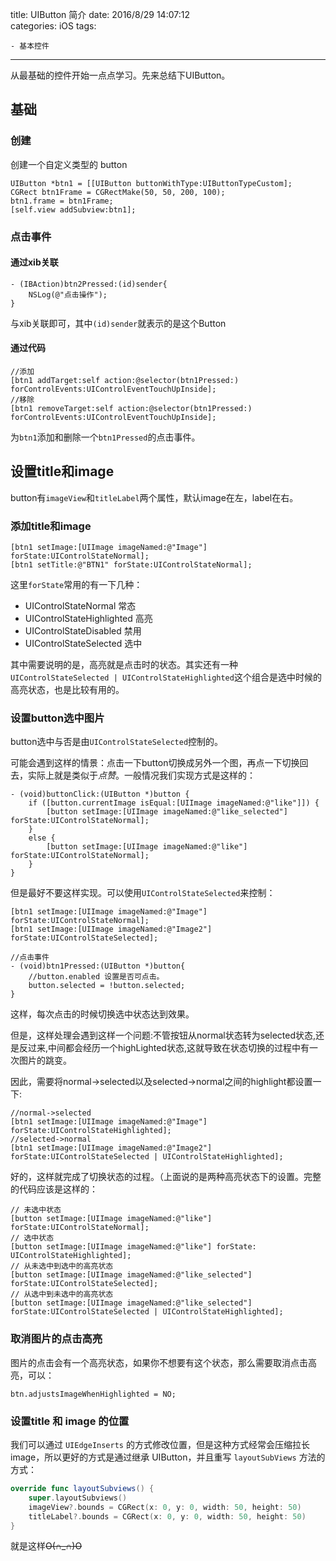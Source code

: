 title: UIButton 简介
date: 2016/8/29 14:07:12  
categories: iOS
tags: 

	- 基本控件
---

从最基础的控件开始一点点学习。先来总结下UIButton。

<!--more-->

## 基础
### 创建

创建一个自定义类型的 button

```objc
UIButton *btn1 = [[UIButton buttonWithType:UIButtonTypeCustom];
CGRect btn1Frame = CGRectMake(50, 50, 200, 100);
btn1.frame = btn1Frame;
[self.view addSubview:btn1];
```



### 点击事件
#### 通过xib关联
```objc
- (IBAction)btn2Pressed:(id)sender{
    NSLog(@"点击操作");
}
```
与xib关联即可，其中`(id)sender`就表示的是这个Button

#### 通过代码
```objc
//添加
[btn1 addTarget:self action:@selector(btn1Pressed:) forControlEvents:UIControlEventTouchUpInside];
//移除
[btn1 removeTarget:self action:@selector(btn1Pressed:) forControlEvents:UIControlEventTouchUpInside];
```
为`btn1`添加和删除一个`btn1Pressed`的点击事件。

## 设置title和image
button有`imageView`和`titleLabel`两个属性，默认image在左，label在右。

### 添加title和image
```
[btn1 setImage:[UIImage imageNamed:@"Image"] forState:UIControlStateNormal];
[btn1 setTitle:@"BTN1" forState:UIControlStateNormal];
```
这里`forState`常用的有一下几种：
- UIControlStateNormal 常态
- UIControlStateHighlighted 高亮
- UIControlStateDisabled 禁用
- UIControlStateSelected 选中

其中需要说明的是，高亮就是点击时的状态。其实还有一种`UIControlStateSelected | UIControlStateHighlighted`这个组合是选中时候的高亮状态，也是比较有用的。

### 设置button选中图片
button选中与否是由`UIControlStateSelected`控制的。

可能会遇到这样的情景：点击一下button切换成另外一个图，再点一下切换回去，实际上就是类似于*点赞*。一般情况我们实现方式是这样的：
```objc
- (void)buttonClick:(UIButton *)button {
    if ([button.currentImage isEqual:[UIImage imageNamed:@"like"]]) {
        [button setImage:[UIImage imageNamed:@"like_selected"] forState:UIControlStateNormal];
    }
    else {
        [button setImage:[UIImage imageNamed:@"like"] forState:UIControlStateNormal];
    }
}
```

但是最好不要这样实现。可以使用`UIControlStateSelected`来控制：
```objc
[btn1 setImage:[UIImage imageNamed:@"Image"] forState:UIControlStateNormal];
[btn1 setImage:[UIImage imageNamed:@"Image2"] forState:UIControlStateSelected];

//点击事件
- (void)btn1Pressed:(UIButton *)button{
    //button.enabled 设置是否可点击。
    button.selected = !button.selected;
}
```
这样，每次点击的时候切换选中状态达到效果。

但是，这样处理会遇到这样一个问题:不管按钮从normal状态转为selected状态,还是反过来,中间都会经历一个highLighted状态,这就导致在状态切换的过程中有一次图片的跳变。

因此，需要将normal->selected以及selected->normal之间的highlight都设置一下:
```objc
//normal->selected
[btn1 setImage:[UIImage imageNamed:@"Image"] forState:UIControlStateHighlighted];
//selected->normal
[btn1 setImage:[UIImage imageNamed:@"Image2"] forState:UIControlStateSelected | UIControlStateHighlighted];
```

好的，这样就完成了切换状态的过程。（上面说的是两种高亮状态下的设置。完整的代码应该是这样的：

```objc
// 未选中状态
[button setImage:[UIImage imageNamed:@"like"] forState:UIControlStateNormal];
// 选中状态
[button setImage:[UIImage imageNamed:@"like"] forState: UIControlStateHighlighted];
// 从未选中到选中的高亮状态
[button setImage:[UIImage imageNamed:@"like_selected"] forState:UIControlStateSelected];
// 从选中到未选中的高亮状态
[button setImage:[UIImage imageNamed:@"like_selected"] forState:UIControlStateSelected | UIControlStateHighlighted];
```

### 取消图片的点击高亮

图片的点击会有一个高亮状态，如果你不想要有这个状态，那么需要取消点击高亮，可以：

```objc
btn.adjustsImageWhenHighlighted = NO;
```

### 设置title 和 image 的位置

我们可以通过 `UIEdgeInserts` 的方式修改位置，但是这种方式经常会压缩拉长 image，所以更好的方式是通过继承 UIButton，并且重写 `layoutSubViews` 方法的方式：

```swift
override func layoutSubviews() {
    super.layoutSubviews()
    imageView?.bounds = CGRect(x: 0, y: 0, width: 50, height: 50)
    titleLabel?.bounds = CGRect(x: 0, y: 0, width: 50, height: 50)
}
```

























就是这样~~O(∩_∩)O~~